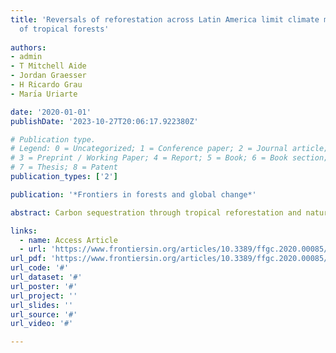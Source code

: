 ```yaml
---
title: 'Reversals of reforestation across Latin America limit climate mitigation potential
  of tropical forests'
  
authors:
- admin
- T Mitchell Aide
- Jordan Graesser
- H Ricardo Grau
- Marı́a Uriarte

date: '2020-01-01'
publishDate: '2023-10-27T20:06:17.922380Z'

# Publication type.
# Legend: 0 = Uncategorized; 1 = Conference paper; 2 = Journal article;
# 3 = Preprint / Working Paper; 4 = Report; 5 = Book; 6 = Book section;
# 7 = Thesis; 8 = Patent
publication_types: ['2']

publication: '*Frontiers in forests and global change*'

abstract: Carbon sequestration through tropical reforestation and natural regeneration could make an important contribution to climate change mitigation, given that forest cover in many tropical regions increased during the early part of the 21st century. The size of this carbon sink will depend on the degree to which second-growth forests are permanent and protected from re-clearing. Yet few studies have assessed permanence of reforestation, especially not at a large spatial scale. Here, we analyzed a 14-year time series (2001–2014) of remotely sensed land-cover data, covering all tropical Latin America and the Caribbean, to quantify the extent of second-growth forest permanence. Our results show that in many cases, reforestation in Latin America and the Caribbean during the early 21st century reversed by 2014, limiting carbon sequestration. In fact, reversals of reforestation, in which some or all gains in forest cover in the early 2000s were subsequently lost, were ten times more common than sustained increases in forest cover. Had reversals of reforestation been avoided, forests could have sequestered 0.58 Pg C, over four times more carbon than we estimate was sequestered after accounting for impermanence (0.14 Pg), representing a loss of 75% of carbon sequestration potential. Differences in the prevalence of reforestation reversals across countries suggest an important role for socio-economic, political, and ecological context, with political transitions and instability increasing the likelihood of reversals. These findings suggest that national commitments to reforestation may fall short of their carbon sequestration goals without provisions to ensure long-term permanence of new forests.

links:
  - name: Access Article
  - url: 'https://www.frontiersin.org/articles/10.3389/ffgc.2020.00085/full'
url_pdf: 'https://www.frontiersin.org/articles/10.3389/ffgc.2020.00085/pdf?isPublishedV2=False'
url_code: '#'
url_dataset: '#'
url_poster: '#'
url_project: ''
url_slides: ''
url_source: '#'
url_video: '#'

---
```

